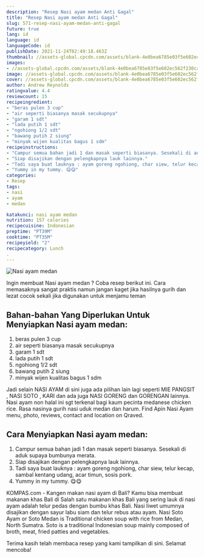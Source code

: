 ```yaml
---
description: "Resep Nasi ayam medan Anti Gagal"
title: "Resep Nasi ayam medan Anti Gagal"
slug: 571-resep-nasi-ayam-medan-anti-gagal
future: true
lang: id
language: id
languageCode: id
publishDate: 2021-11-24T02:49:18.463Z 
thumbnail: //assets-global.cpcdn.com/assets/blank-4e0bea6785e03f5e602ec562f230caae08da540cada707380b4fe1bbebba43da.png
images:
- //assets-global.cpcdn.com/assets/blank-4e0bea6785e03f5e602ec562f230caae08da540cada707380b4fe1bbebba43da.png
image: //assets-global.cpcdn.com/assets/blank-4e0bea6785e03f5e602ec562f230caae08da540cada707380b4fe1bbebba43da.png
cover: //assets-global.cpcdn.com/assets/blank-4e0bea6785e03f5e602ec562f230caae08da540cada707380b4fe1bbebba43da.png
author: Andrew Reynolds
ratingvalue: 4.4
reviewcount: 15
recipeingredient:
- "beras pulen 3 cup"
- "air seperti biasanya masak secukupnya"
- "garam 1 sdt"
- "lada putih 1 sdt"
- "ngohiong 1/2 sdt"
- "bawang putih 2 siung"
- "minyak wijen kualitas bagus 1 sdm"
recipeinstructions:
- "Campur semua bahan jadi 1 dan masak seperti biasanya. Sesekali di aduk supaya bumbunya merata."
- "Siap disajikan dengan pelengkapnya lauk lainnya."
- "Tadi saya buat lauknya : ayam goreng ngohiong, char siew, telur kecap, sambal kentang udang, acar timun, sosis pork."
- "Yummy in my tummy. 😋😋"
categories:
- Resep
tags:
- nasi
- ayam
- medan

katakunci: nasi ayam medan 
nutrition: 157 calories
recipecuisine: Indonesian
preptime: "PT39M"
cooktime: "PT35M"
recipeyield: "2"
recipecategory: Lunch
. 
---
```



![Nasi ayam medan](//assets-global.cpcdn.com/assets/blank-4e0bea6785e03f5e602ec562f230caae08da540cada707380b4fe1bbebba43da.png)

Ingin membuat Nasi ayam medan ? Coba resep berikut ini. Cara memasaknya sangat praktis namun jangan kaget jika hasilnya gurih dan lezat cocok sekali jika digunakan untuk menjamu teman

<!--inarticleads1-->

## Bahan-bahan Yang Diperlukan Untuk Menyiapkan Nasi ayam medan:

1. beras pulen 3 cup
1. air seperti biasanya masak secukupnya
1. garam 1 sdt
1. lada putih 1 sdt
1. ngohiong 1/2 sdt
1. bawang putih 2 siung
1. minyak wijen kualitas bagus 1 sdm

Jadi selain NASI AYAM di sini juga ada pilihan lain lagi seperti MIE PANGSIT , NASI SOTO , KARI dan ada juga NASI GORENG dan GORENGAN lainnya. Nasi ayam non halal ini sgt terkenal bagi kaum pecinta medanese chicken rice. Rasa nasinya gurih nasi uduk medan dan harum. Find Apin Nasi Ayam menu, photo, reviews, contact and location on Qraved. 

<!--inarticleads2-->

## Cara Menyiapkan Nasi ayam medan:

1. Campur semua bahan jadi 1 dan masak seperti biasanya. Sesekali di aduk supaya bumbunya merata.
1. Siap disajikan dengan pelengkapnya lauk lainnya.
1. Tadi saya buat lauknya : ayam goreng ngohiong, char siew, telur kecap, sambal kentang udang, acar timun, sosis pork.
1. Yummy in my tummy. 😋😋


KOMPAS.com - Kangen makan nasi ayam di Bali? Kamu bisa membuat makanan khas Bali di Salah satu makanan khas Bali yang sering lauk di nasi ayam adalah telur pedas dengan bumbu khas Bali. Nasi liwet umumnya disajikan dengan sayur labu siam dan telur rebus atau ayam. Nasi Soto Ayam or Soto Medan is Traditional chicken soup with rice from Medan, North Sumatra. Soto is a traditional Indonesian soup mainly composed of broth, meat, fried patties and vegetables. 

Terima kasih telah membaca resep yang kami tampilkan di sini. Selamat mencoba!
